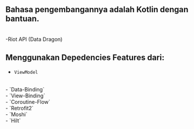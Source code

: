 
## Bahasa pengembangannya adalah Kotlin dengan bantuan.  
<br>
-Riot API (Data Dragon)


## Menggunakan Depedencies Features dari:
- `ViewModel`
<br>
- `Data-Binding`
<br>
- `View-Binding`
<br>
- `Coroutine-Flow`
<br>
- `Retrofit2`
<br>
- `Moshi`
<br>
- `Hilt`
<br>
